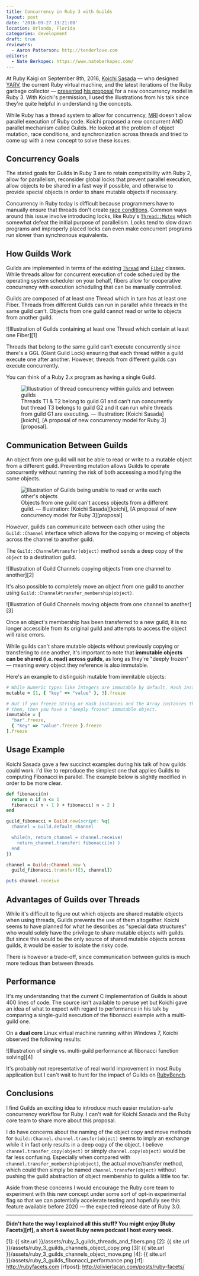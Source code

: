 ```yaml
---
title: Concurrency in Ruby 3 with Guilds
layout: post
date: '2016-09-27 13:21:00'
location: Orlando, Florida
categories: development
draft: true
reviewers:
  - Aaron Patterson: http://tenderlove.com
editors:
  - Nate Berkopec: https://www.nateberkopec.com/
---
```


At Ruby Kaigi on September 8th, 2016, [Koichi Sasada][koichi] — who designed
[YARV][yarv], the current Ruby virtual machine, and the latest iterations of the
Ruby garbage collector — [presented][talk] [his proposal][proposal] for a new
concurrency model in Ruby 3. With Koichi's permission, I used the illustrations
from his talk since they're quite helpful in understanding the concepts.

While Ruby has a thread system to allow for concurrency, [MRI][mri] doesn't
allow parallel execution of Ruby code. Koichi proposed a new concurrent AND
parallel mechanism called Guilds. He looked at the problem of object mutation,
race conditions, and synchronization across threads and tried to come up with a
new concept to solve these issues.

## Concurrency Goals

The stated goals for Guilds in Ruby 3 are to retain compatibility with Ruby 2,
allow for parallelism, reconsider global locks that prevent parallel execution,
allow objects to be shared in a fast way if possible, and otherwise to provide
special objects in order to share mutable objects if necessary.

Concurrency in Ruby today is difficult because programmers have to manually
ensure that threads don't create [race conditions][race-condition]. Common ways
around this issue involve introducing locks, like Ruby's [`Thread::Mutex`][mutex]
which somewhat defeat the initial purpose of parallelism. Locks tend to slow
down programs and improperly placed locks can even make concurrent programs run
slower than synchronous equivalents.

## How Guilds Work

Guilds are implemented in terms of the existing [`Thread`][thread] and
[`Fiber`][fiber] classes. While threads allow for concurrent execution of code
scheduled by the operating system scheduler on your behalf, fibers allow for
cooperative concurrency with execution scheduling that can be manually
controlled.

Guilds are composed of at least one Thread which in turn has at least one Fiber.
Threads from different Guilds can run in parallel while threads in the same
guild can't. Objects from one guild cannot read or write to objects from another
guild.

![Illustration of Guilds containing at least one Thread which contain at least
one Fiber][1]

Threads that belong to the same guild can't execute concurrently since there's
a GGL (Giant Guild Lock) ensuring that each thread within a guild execute one
after another. However, threads from different guilds can execute concurrently.

You can think of a Ruby 2.x program as having a single Guild.

<figure>
  <img src="{{ site.url }}/assets/ruby_3_guilds_concurrency.png" alt="Illustration of thread concurrency within guilds and between guilds">
  <figcaption>
    Threads T1 & T2 belong to guild G1 and can't run concurrently but thread
    T3 belongs to guild G2 and it can run while threads from guild G1 are
    executing. — Illustration: [Koichi Sasada][koichi], [A proposal of new concurrency model for Ruby 3][proposal].
  </figcaption>
</figure>

## Communication Between Guilds

An object from one guild will not be able to read or write to a mutable object
from a different guild. Preventing mutation allows Guilds to operate concurrently
without running the risk of both accessing a modifying the same objects.

<figure>
  <img src="{{ site.url }}/assets/ruby_3_guilds_object_access_restrictions.png" alt="Illustration of Guilds being unable to read or write each other's objects">
  <figcaption>
    Objects from one guild can't access objects from a different guild. — Illustration: [Koichi Sasada][koichi], [A proposal of new concurrency model for Ruby 3][proposal]
  </figcaption>
</figure>

However, guilds can communicate between each other using the `Guild::Channel`
interface which allows for the copying or moving of objects across the channel
to another guild.

The `Guild::Channel#transfer(object)` method sends a deep copy of the `object` to
a destination guild.

![Illustration of Guild Channels copying objects from one channel to another][2]

It's also possible to completely move an object from one guild to another using
`Guild::Channel#transfer_membership(object)`.

![Illustration of Guild Channels moving objects from one channel to another][3]

Once an object's membership has been transferred to a new guild, it is no longer
accessible from its original guild and attempts to access the object will raise
errors.

While guilds can't share mutable objects without previously copying or
transfering to one another, it's important to note that **immutable objects can be shared (i.e. read)
across guilds**, as long as they're "deeply frozen" — meaning every object they
reference is also immutable.

Here's an example to distinguish mutable from immitable objects:

```ruby
# While Numeric types like Integers are immutable by default, Hash instances aren't.
mutable = [1, { "key" => "value" }, 3].freeze
```

```ruby
# But if you freeze String or Hash instances and the Array instances that references
# them, then you have a "deeply frozen" immutable object.
immutable = [
  "bar".freeze,
  { "key" => "value".freeze }.freeze
].freeze
```

## Usage Example

Koichi Sasada gave a few succinct examples during his talk of how guilds could
work. I'd like to reproduce the simplest one that applies Guilds to computing
Fibonacci in parallel. The example below is slightly modified in order to be
more clear.

```ruby
def fibonacci(n)
  return n if n <= 1
  fibonacci( n - 1 ) + fibonacci( n - 2 )
end

guild_fibonacci = Guild.new(script: %q{
  channel = Guild.default_channel

  while(n, return_channel = channel.receive)
    return_channel.transfer( fibonacci(n) )
  end
})

channel = Guild::Channel.new \
  guild_fibonacci.transfer([3, channel])

puts channel.receive
```

## Advantages of Guilds over Threads

While it's difficult to figure out which objects are shared mutable objects
when using threads, Guilds prevents the use of them altogether. Koichi seems
to have planned for what he describes as "special data structures" who would
solely have the privilege to share mutable objects with guilds. But since this
would be the only source of shared mutable objects across guilds, it would be
easier to isolate the risky code.

There is however a trade-off, since communication between guilds is much more
tedious than between threads.

## Performance

It's my understanding that the current C implementation of Guilds is about 400
lines of code. The source isn't available to peruse yet but Koichi gave an idea
of what to expect with regard to performance in his talk by comparing a
single-guild execution of the fibonacci example with a multi-guild one.

On a **dual core** Linux virtual machine running within Windows 7, Koichi
observed the following results:

![Illustration of single vs. multi-guild performance at fibonacci function solving][4]

It's probably not representative of real world improvement in most Ruby
application but I can't wait to hunt for the impact of Guilds on
[RubyBench][rubybench].

## Conclusions

I find Guilds an exciting idea to introduce much easier mutation-safe
concurrency workflow for Ruby. I can't wait for Koichi Sasada and the Ruby core
team to share more about this proposal.

I do have concerns about the naming of the object copy and move methods for
`Guild::Channel`. `channel.transfer(object)` seems to imply an exchange while it
in fact only results in a deep copy of the object. I believe
`channel.transfer_copy(object)` or simply `channel.copy(object)` would be far
less confusing. Especially when compared with
`channel.transfer_membership(object)`, the actual move/transfer method, which
could then simply be named `channel.transfer(object)` without pushing the guild
abstraction of object membership to guilds a little too far.

Aside from these concerns I would encourage the Ruby core team to experiment
with this new concept under some sort of opt-in experimental flag so that we
can potentially accelerate testing and hopefully see this feature available
before 2020 — the expected release date of Ruby 3.0.

---
**Didn't hate the way I explained all this stuff? You might enjoy
[Ruby Facets][rf], a short &amp; sweet Ruby news podcast I host every week.**

[koichi]: http://www.atdot.net/~ko1/
[talk]: https://www.youtube.com/watch?v=WIrYh14H9kA&feature=youtu.be
[proposal]: http://www.atdot.net/~ko1/activities/2016_rubykaigi.pdf
[yarv]: https://en.wikipedia.org/wiki/YARV
[mri]: https://en.wikipedia.org/wiki/Ruby_MRI
[thread]: https://ruby-doc.org/core-2.3.1/Thread.html
[fiber]: https://ruby-doc.org/core-2.3.1/Fiber.html
[race-condition]: https://en.wikipedia.org/wiki/Race_condition
[mutex]: https://ruby-doc.org/core-2.3.1/Thread/Mutex.html
[rubybench]: https://rubybench.org/
[1]: {{ site.url }}/assets/ruby_3_guilds_threads_and_fibers.png
[2]: {{ site.url }}/assets/ruby_3_guilds_channels_object_copy.png
[3]: {{ site.url }}/assets/ruby_3_guilds_channels_object_move.png
[4]: {{ site.url }}/assets/ruby_3_guilds_fibonacci_performance.png
[rf]: http://rubyfacets.com
[rfpost]: http://olivierlacan.com/posts/ruby-facets/
